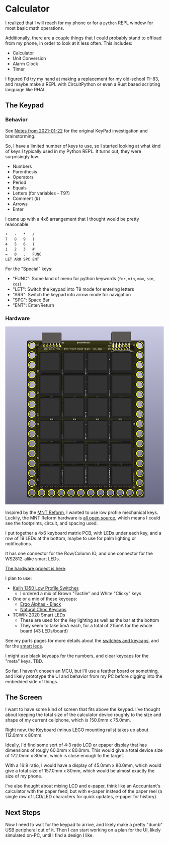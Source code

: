 # Calculator

I realized that I will reach for my phone or for a `python` REPL window for most basic math operations.

Additionally, there are a couple things that I could probably stand to offload from my phone, in order to look at it less often. This includes:

* Calculator
* Unit Conversion
* Alarm Clock
* Timer

I figured I'd try my hand at making a replacement for my old-school TI-83, and maybe make a REPL with CircuitPython or even a Rust based scripting language like RHAI.

## The Keypad

### Behavior

See [Notes from 2021-01-22](./../notes/2021/2021-01-22.md) for the original KeyPad investigation and brainstorming.

So, I have a limited number of keys to use, so I started looking at what kind of keys I typically used in my Python REPL. It turns out, they were surprisingly low.

* Numbers
* Parenthesis
* Operators
* Period
* Equals
* Letters (for variables - T9?)
* Comment (#)
* Arrows
* Enter

I came up with a 4x6 arrangement that I thought would be pretty reasonable:

```
+   -   *   /
7   8   9   (
4   5   6   )
1   2   3   #
=   0   .   FUNC
LET ARR SPC ENT
```

For the "Special" keys:

* "FUNC": Some kind of menu for python keywords (`for`, `min`, `max`, `sin`, `cos`)
* "LET": Switch the keypad into T9 mode for entering letters
* "ARR": Switch the keypad into arrow mode for navigation
* "SPC": Space Bar
* "ENT": Enter/Return

### Hardware

![choc keypad v1 render](./choc-keypad.png)

Inspired by the [MNT Reform](https://mntre.com/media/reform_md/2020-05-08-the-much-more-personal-computer.html), I wanted to use low profile mechanical keys. Luckily, the MNT Reform hardware is [all open source](https://source.mntmn.com/MNT/reform), which means I could see the footprints, circuit, and spacing used.

I put together a 4x6 keyboard matrix PCB, with LEDs under each key, and a row of 19 LEDs at the bottom, maybe to use for palm lighting or notifications.

It has one connector for the Row/Column IO, and one connector for the WS2812-alike smart LEDs.

[The hardware project is here](https://github.com/jamesmunns/brick-mount/tree/main/boards/choc-keypad).

I plan to use:

* [Kailh 1350 Low Profile Switches](https://kbdfans.com/products/kailh-low-profile-1350-choc-rgb-switch-10-pcs?variant=34418543034507)
    * I ordered a mix of Brown "Tactile" and White "Clicky" keys
* One or a mix of these keycaps:
    * [Ergo Alphas - Black](https://mkultra.click/collections/keycaps/products/mbk-choc-keycaps?variant=31262644961378)
    * [Natural Choc Keycaps](https://mkultra.click/collections/keycaps/products/natural-choc-keycaps-1u?variant=31918524465250)
* [TCWIN 2020 Smart LEDs](https://lcsc.com/product-detail/Light-Emitting-Diodes-LED_TCWIN-TC2020RGB-3CJH-TX1812Z5_C784564.html)
    * These are used for the Key lighting as well as the bar at the bottom
    * They seem to take 5mA each, for a total of 215mA for the whole board (43 LEDs/board)

See my parts pages for more details about the [switches and keycaps](./../parts/switches/kailh-1350.md), and for the [smart leds](./../parts/leds/smart-leds.md).

I might use black keycaps for the numbers, and clear keycaps for the "meta" keys. TBD.

So far, I haven't chosen an MCU, but I'll use a feather board or something, and likely prototype the UI and behavior from my PC before digging into the embedded side of things.

## The Screen

I want to have some kind of screen that fits above the keypad. I've thought about keeping the total size of the calculator device roughly to the size and shape of my current cellphone, which is 150.0mm x 75.0mm.

Right now, the Keyboard (minus LEGO mounting rails) takes up about 112.0mm x 80mm.

Ideally, I'd find some sort of 4:3 ratio LCD or epaper display that has dimensions of rougly 60.0mm x 80.0mm. This would give a total device size of 172.0mm x 80mm, which is close enough to the target.

With a 16:9 ratio, I would have a display of 45.0mm x 80.0mm, which would give a total size of 157.0mm x 80mm, which would be almost exactly the size of my phone.

I've also thought about mixing LCD and e-paper, think like an Accountant's calculator with the paper feed, but with e-paper instead of the paper reel (a single row of LCD/LED characters for quick updates, e-paper for history).

## Next Steps

Now I need to wait for the keypad to arrive, and likely make a pretty "dumb" USB peripheral out of it. Then I can start working on a plan for the UI, likely simulated on-PC, until I find a design I like.
